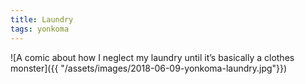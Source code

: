 ```yaml
---
title: Laundry
tags: yonkoma
---
```


![A comic about how I neglect my laundry until it’s basically a clothes monster]({{ "/assets/images/2018-06-09-yonkoma-laundry.jpg"}})
